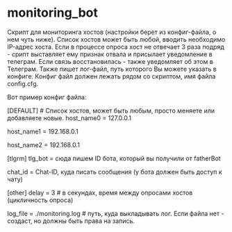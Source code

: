 # monitoring_bot

Скрипт для мониторинга хостов (настройки берет из конфиг-файла, о нем чуть ниже). Список хостов может быть любой, вводить необходимо IP-адрес хоста.
Если в процессе опроса хост не отвечает 3 раза подряд - срипт выставляет ему признак отвала и присылает уведомление в телеграм. Если связь восстановилась - также уведомляет об этом в Телеграм. Также пишет лог-файл, путь которого Вы можете указать в конфиге. Конфиг файл должен лежать рядом со скриптом, имя файла config.cfg.

Вот пример конфиг файла:

[DEFAULT]  # Список хостов, может быть любым, просто меняете или добавляете новые.
host_name0 = 127.0.0.1

host_name1 = 192.168.0.1

host_name2  = 192.168.0.1



[tlgrm]
tlg_bot = сюда пишем ID бота, который вы получили от fatherBot

chat_id = Chat-ID, куда писать сообщения (у бота должен быть доступ к чату)


[other]
delay = 3  # в секундах, время между опросами хостов (цикличность опроса)

log_file = ./monitoring.log # путь, куда выкладывать лог. Если файла нет - создаст, но должны быть права на запись.
